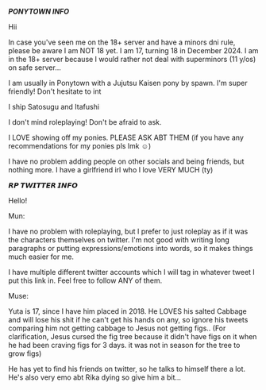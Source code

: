 ***PONYTOWN INFO***

Hii 

In case you've seen me on the 18+ server and have a minors dni rule, please be aware I am NOT 18 yet. I am 17, turning 18 in December 2024. I am in the 18+ server because I would rather not deal with superminors (11 y/os) on safe server...

I am usually in Ponytown with a Jujutsu Kaisen pony by spawn. I'm super friendly! Don't hesitate to int

I ship Satosugu and Itafushi

I don't mind roleplaying! Don't be afraid to ask. 

I LOVE showing off my ponies. PLEASE ASK ABT THEM (if you have any recommendations for my ponies pls lmk ☺)

I have no problem adding people on other socials and being friends, but nothing more. I have a girlfriend irl who I love VERY MUCH (ty)


***𝙍𝙋 𝙏𝙒𝙄𝙏𝙏𝙀𝙍 𝙄𝙉𝙁𝙊***

Hello! 

Mun: 

I have no problem with roleplaying, but I prefer to just roleplay as if it was the characters themselves on twitter. I'm not good with writing long paragraphs or putting expressions/emotions into words, so it makes things much easier for me. 

I have multiple different twitter accounts which I will tag in whatever tweet I put this link in. Feel free to follow ANY of them. 

Muse:

Yuta is 17, since I have him placed in 2018. He LOVES his salted Cabbage and will lose his shit if he can't get his hands on any, so ignore his tweets comparing him not getting cabbage to Jesus not getting figs.. 
(For clarification, Jesus cursed the fig tree because it didn't have figs on it when he had been craving figs for 3 days. it was not in season for the tree to grow figs)

He has yet to find his friends on twitter, so he talks to himself there a lot. He's also very emo abt Rika dying so give him a bit...
